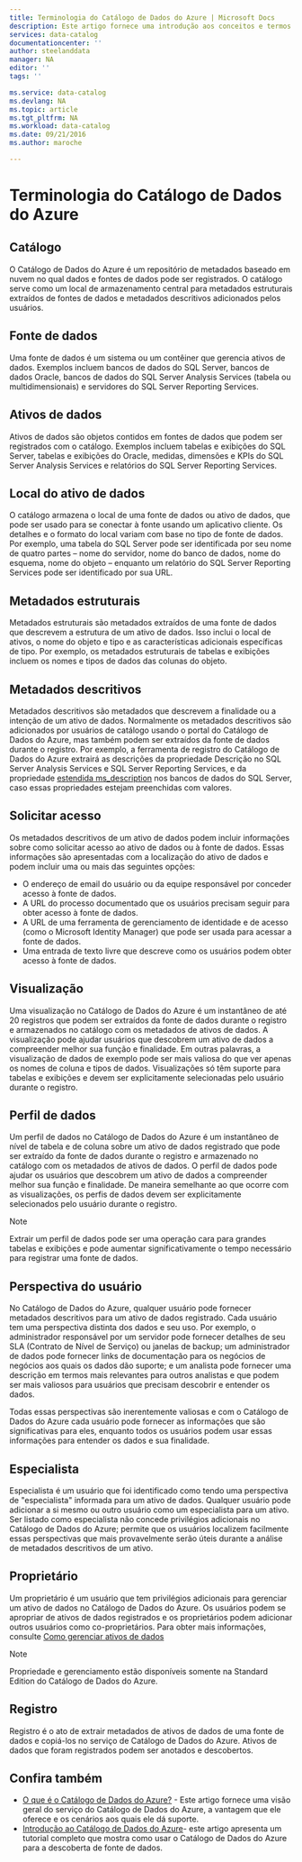 ```yaml
---
title: Terminologia do Catálogo de Dados do Azure | Microsoft Docs
description: Este artigo fornece uma introdução aos conceitos e termos usados na documentação do Catálogo de Dados do Azure.
services: data-catalog
documentationcenter: ''
author: steelanddata
manager: NA
editor: ''
tags: ''

ms.service: data-catalog
ms.devlang: NA
ms.topic: article
ms.tgt_pltfrm: NA
ms.workload: data-catalog
ms.date: 09/21/2016
ms.author: maroche

---
```

# Terminologia do Catálogo de Dados do Azure
## Catálogo
O Catálogo de Dados do Azure é um repositório de metadados baseado em nuvem no qual dados e fontes de dados pode ser registrados. O catálogo serve como um local de armazenamento central para metadados estruturais extraídos de fontes de dados e metadados descritivos adicionados pelos usuários.

## Fonte de dados
Uma fonte de dados é um sistema ou um contêiner que gerencia ativos de dados. Exemplos incluem bancos de dados do SQL Server, bancos de dados Oracle, bancos de dados do SQL Server Analysis Services (tabela ou multidimensionais) e servidores do SQL Server Reporting Services.

## Ativos de dados
Ativos de dados são objetos contidos em fontes de dados que podem ser registrados com o catálogo. Exemplos incluem tabelas e exibições do SQL Server, tabelas e exibições do Oracle, medidas, dimensões e KPIs do SQL Server Analysis Services e relatórios do SQL Server Reporting Services.

## Local do ativo de dados
O catálogo armazena o local de uma fonte de dados ou ativo de dados, que pode ser usado para se conectar à fonte usando um aplicativo cliente. Os detalhes e o formato do local variam com base no tipo de fonte de dados. Por exemplo, uma tabela do SQL Server pode ser identificada por seu nome de quatro partes – nome do servidor, nome do banco de dados, nome do esquema, nome do objeto – enquanto um relatório do SQL Server Reporting Services pode ser identificado por sua URL.

## Metadados estruturais
Metadados estruturais são metadados extraídos de uma fonte de dados que descrevem a estrutura de um ativo de dados. Isso inclui o local de ativos, o nome do objeto e tipo e as características adicionais específicas de tipo. Por exemplo, os metadados estruturais de tabelas e exibições incluem os nomes e tipos de dados das colunas do objeto.

## Metadados descritivos
Metadados descritivos são metadados que descrevem a finalidade ou a intenção de um ativo de dados. Normalmente os metadados descritivos são adicionados por usuários de catálogo usando o portal do Catálogo de Dados do Azure, mas também podem ser extraídos da fonte de dados durante o registro. Por exemplo, a ferramenta de registro do Catálogo de Dados do Azure extrairá as descrições da propriedade Descrição no SQL Server Analysis Services e SQL Server Reporting Services, e da propriedade [estendida ms\_description](https://technet.microsoft.com/library/ms190243.aspx) nos bancos de dados do SQL Server, caso essas propriedades estejam preenchidas com valores.

## Solicitar acesso
Os metadados descritivos de um ativo de dados podem incluir informações sobre como solicitar acesso ao ativo de dados ou à fonte de dados. Essas informações são apresentadas com a localização do ativo de dados e podem incluir uma ou mais das seguintes opções:

* O endereço de email do usuário ou da equipe responsável por conceder acesso à fonte de dados.
* A URL do processo documentado que os usuários precisam seguir para obter acesso à fonte de dados.
* A URL de uma ferramenta de gerenciamento de identidade e de acesso (como o Microsoft Identity Manager) que pode ser usada para acessar a fonte de dados.
* Uma entrada de texto livre que descreve como os usuários podem obter acesso à fonte de dados.

## Visualização
Uma visualização no Catálogo de Dados do Azure é um instantâneo de até 20 registros que podem ser extraídos da fonte de dados durante o registro e armazenados no catálogo com os metadados de ativos de dados. A visualização pode ajudar usuários que descobrem um ativo de dados a compreender melhor sua função e finalidade. Em outras palavras, a visualização de dados de exemplo pode ser mais valiosa do que ver apenas os nomes de coluna e tipos de dados. Visualizações só têm suporte para tabelas e exibições e devem ser explicitamente selecionadas pelo usuário durante o registro.

## Perfil de dados
Um perfil de dados no Catálogo de Dados do Azure é um instantâneo de nível de tabela e de coluna sobre um ativo de dados registrado que pode ser extraído da fonte de dados durante o registro e armazenado no catálogo com os metadados de ativos de dados. O perfil de dados pode ajudar os usuários que descobrem um ativo de dados a compreender melhor sua função e finalidade. De maneira semelhante ao que ocorre com as visualizações, os perfis de dados devem ser explicitamente selecionados pelo usuário durante o registro.

> [!NOTE]
> Extrair um perfil de dados pode ser uma operação cara para grandes tabelas e exibições e pode aumentar significativamente o tempo necessário para registrar uma fonte de dados.
> 
> 

## Perspectiva do usuário
No Catálogo de Dados do Azure, qualquer usuário pode fornecer metadados descritivos para um ativo de dados registrado. Cada usuário tem uma perspectiva distinta dos dados e seu uso. Por exemplo, o administrador responsável por um servidor pode fornecer detalhes de seu SLA (Contrato de Nível de Serviço) ou janelas de backup; um administrador de dados pode fornecer links de documentação para os negócios de negócios aos quais os dados dão suporte; e um analista pode fornecer uma descrição em termos mais relevantes para outros analistas e que podem ser mais valiosos para usuários que precisam descobrir e entender os dados.

Todas essas perspectivas são inerentemente valiosas e com o Catálogo de Dados do Azure cada usuário pode fornecer as informações que são significativas para eles, enquanto todos os usuários podem usar essas informações para entender os dados e sua finalidade.

## Especialista
Especialista é um usuário que foi identificado como tendo uma perspectiva de "especialista" informada para um ativo de dados. Qualquer usuário pode adicionar a si mesmo ou outro usuário como um especialista para um ativo. Ser listado como especialista não concede privilégios adicionais no Catálogo de Dados do Azure; permite que os usuários localizem facilmente essas perspectivas que mais provavelmente serão úteis durante a análise de metadados descritivos de um ativo.

## Proprietário
Um proprietário é um usuário que tem privilégios adicionais para gerenciar um ativo de dados no Catálogo de Dados do Azure. Os usuários podem se apropriar de ativos de dados registrados e os proprietários podem adicionar outros usuários como co-proprietários. Para obter mais informações, consulte [Como gerenciar ativos de dados](data-catalog-how-to-manage.md)

> [!NOTE]
> Propriedade e gerenciamento estão disponíveis somente na Standard Edition do Catálogo de Dados do Azure.
> 
> 

## Registro
Registro é o ato de extrair metadados de ativos de dados de uma fonte de dados e copiá-los no serviço de Catálogo de Dados do Azure. Ativos de dados que foram registrados podem ser anotados e descobertos.

## Confira também
* [O que é o Catálogo de Dados do Azure?](data-catalog-what-is-data-catalog.md) - Este artigo fornece uma visão geral do serviço do Catálogo de Dados do Azure, a vantagem que ele oferece e os cenários aos quais ele dá suporte.
* [Introdução ao Catálogo de Dados do Azure](data-catalog-get-started.md)- este artigo apresenta um tutorial completo que mostra como usar o Catálogo de Dados do Azure para a descoberta de fonte de dados.

<!---HONumber=AcomDC_0921_2016-->